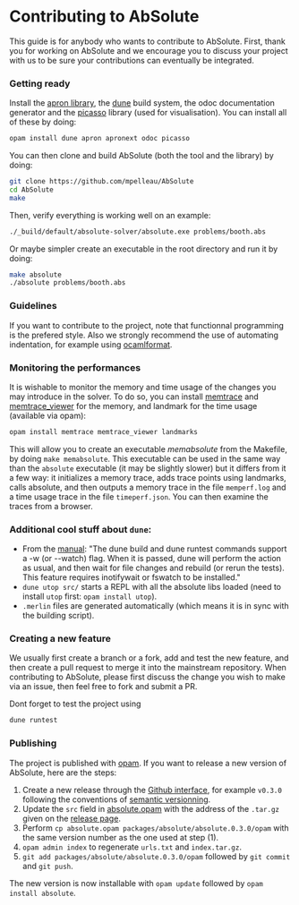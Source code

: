 # Contributing to AbSolute

This guide is for anybody who wants to contribute to AbSolute.  First,
thank you for working on AbSolute and we encourage you to discuss your
project with us to be sure your contributions can eventually be
integrated.

### Getting ready

Install the [apron library](http://apron.cri.ensmp.fr/library/), the [dune](https://github.com/ocaml/dune) build system, the odoc documentation generator and the [picasso](https://github.com/ghilesZ/picasso) library (used for visualisation). You can install all of these by doing:

```sh
opam install dune apron apronext odoc picasso
```

You can then clone and build AbSolute (both the tool and the library) by doing:

```sh
git clone https://github.com/mpelleau/AbSolute
cd AbSolute
make
```

Then, verify everything is working well on an example:

```sh
./_build/default/absolute-solver/absolute.exe problems/booth.abs
```

Or maybe simpler create an executable in the root directory and run it by doing:
```sh
make absolute
./absolute problems/booth.abs
```

### Guidelines
If you want to contribute to the project, note that functionnal
programming is the prefered style. Also we strongly recommend the use
of automating indentation, for example using
[ocamlformat](https://github.com/ocaml-ppx/ocamlformat).

### Monitoring the performances
It is wishable to monitor the memory and time usage of the changes you
may introduce in the solver. To do so, you can install
[memtrace](https://github.com/janestreet/memtrace) and
[memtrace_viewer](https://github.com/janestreet/memtrace_viewer) for
the memory, and landmark for the time usage (available via opam):

```sh
opam install memtrace memtrace_viewer landmarks
```

This will allow you to create an executable *memabsolute* from the
Makefile, by doing `make memabsolute`. This executable can be used in
the same way than the `absolute` executable (it may be slightly
slower) but it differs from it a few way: it initializes a memory
trace, adds trace points using landmarks, calls absolute, and then
outputs a memory trace in the file `memperf.log` and a time usage
trace in the file `timeperf.json`. You can then examine the traces
from a browser.

### Additional cool stuff about `dune`:

* From the [manual](https://dune.readthedocs.io/en/latest/): "The dune build and dune runtest commands support a -w (or --watch) flag. When it is passed, dune will perform the action as usual, and then wait for file changes and rebuild (or rerun the tests). This feature requires inotifywait or fswatch to be installed."
* `dune utop src/` starts a REPL with all the absolute libs loaded (need to install `utop` first: `opam install utop`).
* `.merlin` files are generated automatically (which means it is in sync with the building script).

### Creating a new feature

We usually first create a branch or a fork, add and test the new
feature, and then create a pull request to merge it into the
mainstream repository.  When contributing to AbSolute, please first
discuss the change you wish to make via an issue, then feel free to
fork and submit a PR.

Dont forget to test the project using

```sh
dune runtest
```

### Publishing

The project is published with [opam](http://opam.ocaml.org/).
If you want to release a new version of AbSolute, here are the steps:

1. Create a new release through the [Github interface](https://github.com/mpelleau/AbSolute/releases/new), for example `v0.3.0` following the conventions of [semantic versionning](https://semver.org/).
2. Update the `src` field in [absolute.opam](https://github.com/mpelleau/AbSolute/blob/master/absolute.opam) with the address of the `.tar.gz` given on the [release page](https://github.com/mpelleau/AbSolute/releases).
3. Perform `cp absolute.opam packages/absolute/absolute.0.3.0/opam` with the same version number as the one used at step (1).
4. `opam admin index` to regenerate `urls.txt` and `index.tar.gz`.
5. `git add packages/absolute/absolute.0.3.0/opam` followed by `git commit` and `git push`.

The new version is now installable with `opam update` followed by `opam install absolute`.
